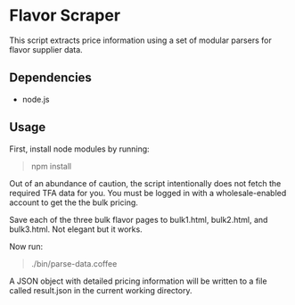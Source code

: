 # Flavor Scraper

This script extracts price information using a set of modular parsers for flavor supplier data.

## Dependencies

* node.js

## Usage

First, install node modules by running:

> npm install

Out of an abundance of caution, the script intentionally does not fetch the required TFA data for you.
You must be logged in with a wholesale-enabled account to get the the bulk pricing.

Save each of the three bulk flavor pages to bulk1.html, bulk2.html, and bulk3.html. Not elegant but it works.

Now run:

> ./bin/parse-data.coffee

A JSON object with detailed pricing information will be written to a file called result.json in the current working directory.